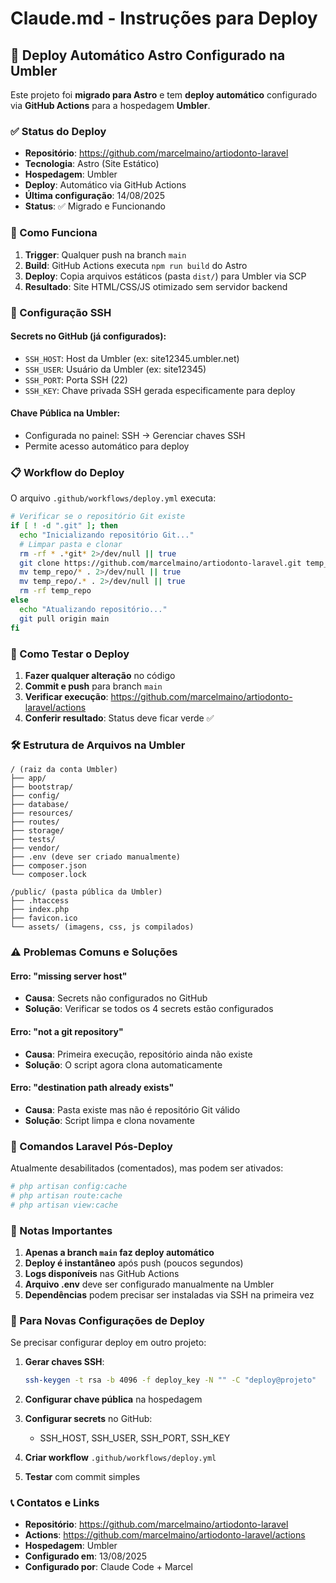 # Claude.md - Instruções para Deploy

## 🚀 Deploy Automático Astro Configurado na Umbler

Este projeto foi **migrado para Astro** e tem **deploy automático** configurado via **GitHub Actions** para a hospedagem **Umbler**.

### ✅ Status do Deploy
- **Repositório**: https://github.com/marcelmaino/artiodonto-laravel
- **Tecnologia**: Astro (Site Estático)
- **Hospedagem**: Umbler
- **Deploy**: Automático via GitHub Actions
- **Última configuração**: 14/08/2025
- **Status**: ✅ Migrado e Funcionando

### 🔧 Como Funciona

1. **Trigger**: Qualquer push na branch `main`
2. **Build**: GitHub Actions executa `npm run build` do Astro
3. **Deploy**: Copia arquivos estáticos (pasta `dist/`) para Umbler via SCP
4. **Resultado**: Site HTML/CSS/JS otimizado sem servidor backend

### 🔑 Configuração SSH

#### Secrets no GitHub (já configurados):
- `SSH_HOST`: Host da Umbler (ex: site12345.umbler.net)
- `SSH_USER`: Usuário da Umbler (ex: site12345)
- `SSH_PORT`: Porta SSH (22)
- `SSH_KEY`: Chave privada SSH gerada especificamente para deploy

#### Chave Pública na Umbler:
- Configurada no painel: SSH → Gerenciar chaves SSH
- Permite acesso automático para deploy

### 📋 Workflow do Deploy

O arquivo `.github/workflows/deploy.yml` executa:

```bash
# Verificar se o repositório Git existe
if [ ! -d ".git" ]; then
  echo "Inicializando repositório Git..."
  # Limpar pasta e clonar
  rm -rf * .*git* 2>/dev/null || true
  git clone https://github.com/marcelmaino/artiodonto-laravel.git temp_repo
  mv temp_repo/* . 2>/dev/null || true
  mv temp_repo/.* . 2>/dev/null || true
  rm -rf temp_repo
else
  echo "Atualizando repositório..."
  git pull origin main
fi
```

### 🧪 Como Testar o Deploy

1. **Fazer qualquer alteração** no código
2. **Commit e push** para branch `main`
3. **Verificar execução**: https://github.com/marcelmaino/artiodonto-laravel/actions
4. **Conferir resultado**: Status deve ficar verde ✅

### 🛠️ Estrutura de Arquivos na Umbler

```
/ (raiz da conta Umbler)
├── app/
├── bootstrap/
├── config/
├── database/
├── resources/
├── routes/
├── storage/
├── tests/
├── vendor/
├── .env (deve ser criado manualmente)
├── composer.json
└── composer.lock

/public/ (pasta pública da Umbler)
├── .htaccess
├── index.php
├── favicon.ico
└── assets/ (imagens, css, js compilados)
```

### ⚠️ Problemas Comuns e Soluções

#### Erro: "missing server host"
- **Causa**: Secrets não configurados no GitHub
- **Solução**: Verificar se todos os 4 secrets estão configurados

#### Erro: "not a git repository"
- **Causa**: Primeira execução, repositório ainda não existe
- **Solução**: O script agora clona automaticamente

#### Erro: "destination path already exists"
- **Causa**: Pasta existe mas não é repositório Git válido
- **Solução**: Script limpa e clona novamente

### 🔄 Comandos Laravel Pós-Deploy

Atualmente desabilitados (comentados), mas podem ser ativados:
```bash
# php artisan config:cache
# php artisan route:cache
# php artisan view:cache
```

### 📝 Notas Importantes

1. **Apenas a branch `main` faz deploy automático**
2. **Deploy é instantâneo** após push (poucos segundos)
3. **Logs disponíveis** nas GitHub Actions
4. **Arquivo .env** deve ser configurado manualmente na Umbler
5. **Dependências** podem precisar ser instaladas via SSH na primeira vez

### 🚨 Para Novas Configurações de Deploy

Se precisar configurar deploy em outro projeto:

1. **Gerar chaves SSH**:
   ```bash
   ssh-keygen -t rsa -b 4096 -f deploy_key -N "" -C "deploy@projeto"
   ```

2. **Configurar chave pública** na hospedagem
3. **Configurar secrets** no GitHub:
   - SSH_HOST, SSH_USER, SSH_PORT, SSH_KEY
4. **Criar workflow** `.github/workflows/deploy.yml`
5. **Testar** com commit simples

### 📞 Contatos e Links

- **Repositório**: https://github.com/marcelmaino/artiodonto-laravel
- **Actions**: https://github.com/marcelmaino/artiodonto-laravel/actions
- **Hospedagem**: Umbler
- **Configurado em**: 13/08/2025
- **Configurado por**: Claude Code + Marcel